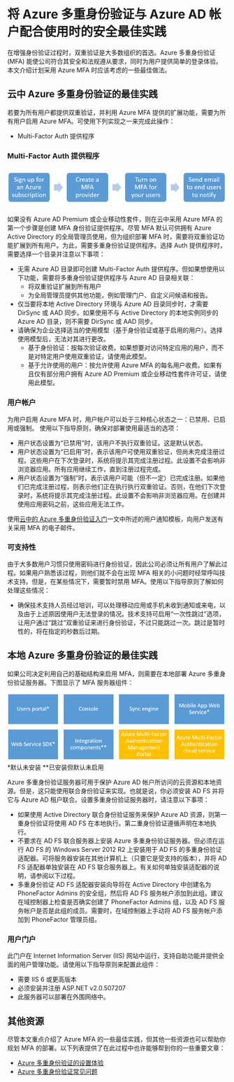 <properties
    pageTitle="MFA 最佳安全做法 | Azure"
    description="本文档提供有关配合使用 Azure MFA 与 Azure 帐户的最佳实践"
    services="multi-factor-authentication"
    documentationcenter=""
    author="kgremban"
    manager="femila"
    editor="yossib" />  

<tags
    ms.assetid="3be7d968-96bb-4320-8701-869fd04a2595"
    ms.service="multi-factor-authentication"
    ms.workload="identity"
    ms.tgt_pltfrm="na"
    ms.devlang="na"
    ms.topic="article"
    ms.date="10/31/2016"
    wacn.date="02/17/2017"
    ms.author="kgremban" />

# 将 Azure 多重身份验证与 Azure AD 帐户配合使用时的安全最佳实践
在增强身份验证过程时，双重验证是大多数组织的首选。Azure 多重身份验证 (MFA) 能使公司符合其安全和法规遵从要求，同时为用户提供简单的登录体验。本文介绍计划采用 Azure MFA 时应该考虑的一些最佳做法。

## 云中 Azure 多重身份验证的最佳实践
若要为所有用户都提供双重验证，并利用 Azure MFA 提供的扩展功能，需要为所有用户启用 Azure MFA。可使用下列实现之一来完成此操作：

- Multi-Factor Auth 提供程序

### Multi-Factor Auth 提供程序
![Multi-Factor Auth 提供程序](./media/multi-factor-authentication-security-best-practices/authprovider.png)  


如果没有 Azure AD Premium 或企业移动性套件，则在云中采用 Azure MFA 的第一个步骤是创建 MFA 身份验证提供程序。尽管 MFA 默认可供拥有 Azure Active Directory 的全局管理员使用，但为组织部署 MFA 时，需要将双重验证功能扩展到所有用户。为此，需要多重身份验证提供程序。选择 Auth 提供程序时，需要选择一个目录并注意以下事项：

- 无需 Azure AD 目录即可创建 Multi-Factor Auth 提供程序。但如果想使用以下功能，需要将多重身份验证提供程序与 Azure AD 目录相关联：
  - 将双重验证扩展到所有用户
  - 为全局管理员提供其他功能，例如管理门户、自定义问候语和报告。
- 仅当要将本地 Active Directory 环境与 Azure AD 目录同步时，才需要 DirSync 或 AAD 同步。如果使用不与 Active Directory 的本地实例同步的 Azure AD 目录，则不需要 DirSync 或 AAD 同步。
- 请确保为企业选择适当的使用模型（基于身份验证或基于启用的用户）。选择使用模型后，无法对其进行更改。
  - 基于身份验证：按每次验证收费。如果想要对访问特定应用的用户，而不是对特定用户使用双重验证，请使用此模型。
  - 基于允许使用的用户：按允许使用 Azure MFA 的每名用户收费。如果有且仅有部分用户拥有 Azure AD Premium 或企业移动性套件许可证，请使用此模型。

### 用户帐户
为用户启用 Azure MFA 时，用户帐户可以处于三种核心状态之一：已禁用、已启用或强制。
使用以下指导原则，确保对部署使用最适当的选项：

- 用户状态设置为“已禁用”时，该用户不执行双重验证。这是默认状态。
- 用户状态设置为“已启用”时，表示该用户可使用双重验证，但尚未完成注册过程。这些用户在下次登录时，系统将提示其完成注册过程。此设置不会影响非浏览器应用。所有应用继续工作，直到注册过程完成。
- 用户状态设置为“强制”时，表示该用户可能（但不一定）已完成注册。如果他们已完成注册过程，则表示他们正在执行执行双重验证。否则，在他们下次登录时，系统将提示其完成注册过程。此设置不会影响非浏览器应用。在创建并使用应用密码之前，这些应用无法工作。

使用[云中的 Azure 多重身份验证入门](/documentation/articles/multi-factor-authentication-get-started-cloud/)一文中所述的用户通知模板，向用户发送有关采用 MFA 的电子邮件。

### 可支持性
由于大多数用户习惯只使用密码进行身份验证，因此公司必须让所有用户了解此过程。如果用户熟悉该过程，则他们就不会在出现 MFA 相关的小问题时经常呼叫技术支持。但是，在某些情况下，需要暂时禁用 MFA。使用以下指导原则了解如何处理这些情况：

- 确保技术支持人员经过培训，可以处理移动应用或手机未收到通知或来电，以及由于上述原因使用户无法登录的情况。技术支持可启用“一次性跳过”选项，让用户通过“跳过”双重验证来进行身份验证，不过只能跳过一次。跳过是暂时性的，将在指定的秒数后过期。

## 本地 Azure 多重身份验证的最佳实践
如果公司决定利用自己的基础结构来启用 MFA，则需要在本地部署 Azure 多重身份验证服务器。下图显示了 MFA 服务器组件：

![Multi-Factor Auth 提供程序](./media/multi-factor-authentication-security-best-practices/server.png) 
\*默认未安装 \**已安装但默认未启用

Azure 多重身份验证服务器可用于保护 Azure AD 帐户所访问的云资源和本地资源。但是，这只能使用联合身份验证来实现。也就是说，你必须安装 AD FS 并将它与 Azure AD 租户联合。设置多重身份验证服务器时，请注意以下事项：

- 如果使用 Active Directory 联合身份验证服务来保护 Azure AD 资源，则第一重身份验证将使用 AD FS 在本地执行。第二重身份验证遵循声明在本地执行。
- 不要求在 AD FS 联合服务器上安装 Azure 多重身份验证服务器。但必须在运行 AD FS 的 Windows Server 2012 R2 上安装用于 AD FS 的多重身份验证适配器。可将服务器安装在其他计算机上（只要它是受支持的版本），并将 AD FS 适配器单独安装在 AD FS 联合服务器上。有关如何单独安装适配器的说明，请参阅以下过程。
- 多重身份验证 AD FS 适配器安装向导将在 Active Directory 中创建名为 PhoneFactor Admins 的安全组，然后将 AD FS 服务帐户添加到此组。建议在域控制器上检查是否确实创建了 PhoneFactor Admins 组，以及 AD FS 服务帐户是否是此组的成员。需要时，在域控制器上手动将 AD FS 服务帐户添加到 PhoneFactor 管理员组。

### 用户门户
此门户在 Internet Information Server (IIS) 网站中运行，支持自助功能并提供全面的用户管理功能。请使用以下指导原则来配置此组件：

- 需要 IIS 6 或更高版本
- 必须安装并注册 ASP.NET v2.0.507207
- 此服务器可以部署在外围网络中。

## 其他资源
尽管本文重点介绍了 Azure MFA 的一些最佳实践，但其他一些资源也可以帮助你规划 MFA 的部署。以下列表提供了在此过程中也许能够帮到你的一些重要文章：

- [Azure 多重身份验证的设置体验](/documentation/articles/multi-factor-authentication-end-user-first-time/)
- [Azure 多重身份验证常见问题](/documentation/articles/multi-factor-authentication-faq/)

<!---HONumber=Mooncake_Quality_Review_0125_2017-->

